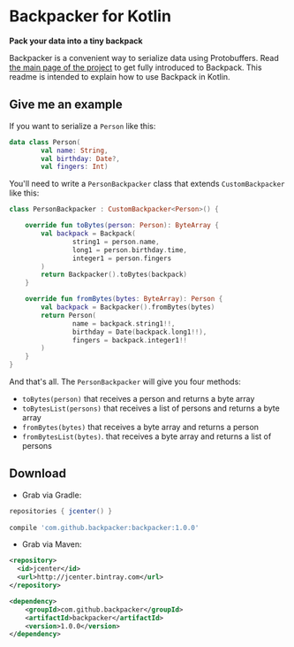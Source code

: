 # Backpacker for Kotlin
**Pack your data into a tiny backpack**

Backpacker is a convenient way to serialize data using Protobuffers. Read [the main page of the project](https://github.com/backpack-serializers/backpacker-core) to get fully introduced to Backpack. This readme is intended to explain how to use Backpack in Kotlin.

## Give me an example
If you want to serialize a `Person` like this:
```kotlin
data class Person(
        val name: String,
        val birthday: Date?,
        val fingers: Int)
```

You'll need to write a `PersonBackpacker` class that extends `CustomBackpacker` like this:
```kotlin
class PersonBackpacker : CustomBackpacker<Person>() {

    override fun toBytes(person: Person): ByteArray {
        val backpack = Backpack(
                string1 = person.name,
                long1 = person.birthday.time,
                integer1 = person.fingers
        )
        return Backpacker().toBytes(backpack)
    }

    override fun fromBytes(bytes: ByteArray): Person {
        val backpack = Backpacker().fromBytes(bytes)
        return Person(
                name = backpack.string1!!,
                birthday = Date(backpack.long1!!),
                fingers = backpack.integer1!!
        )
    }
}
```

And that's all. The `PersonBackpacker` will give you four methods:
- `toBytes(person)` that receives a person and returns a byte array
- `toBytesList(persons)` that receives a list of persons and returns a byte array
- `fromBytes(bytes)` that receives a byte array and returns a person
- `fromBytesList(bytes)`. that receives a byte array and returns a list of persons

## Download

* Grab via Gradle:
```groovy
repositories { jcenter() }
    
compile 'com.github.backpacker:backpacker:1.0.0'
```
* Grab via Maven:
```xml
<repository>
  <id>jcenter</id>
  <url>http://jcenter.bintray.com</url>
</repository>

<dependency>
    <groupId>com.github.backpacker</groupId>
    <artifactId>backpacker</artifactId>
    <version>1.0.0</version>
</dependency>
